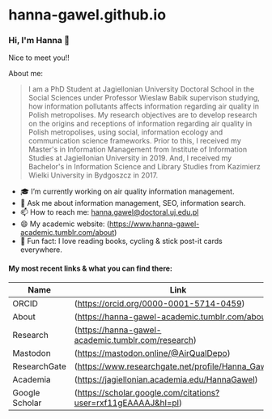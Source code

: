# hanna-gawel.github.io
 

### Hi, I'm Hanna 👋

Nice to meet you!!

About me:
> I am a PhD Student at Jagiellonian University Doctoral School in the Social Sciences 
>under Professor Wieslaw Babik supervison studying, how information 
>pollutants affects information regarding air quality in Polish metropolises.
> My research objectives are to develop research on the origins and receptions 
>of information regarding air quality in Polish metropolises,
>using social, information ecology and communication science frameworks.
> Prior to this, I received my Master's in Information Management 
>from Institute of Information Studies at Jagiellonian University in 2019. 
>And, I received my Bachelor's in Information Science and Library Studies 
>from Kazimierz Wielki University in Bydgoszcz in 2017.


- 🎓  I’m currently working on air quality information management.
- 💬  Ask me about information management, SEO, information search.
- 📫  How to reach me: hanna.gawel@doctoral.uj.edu.pl 
- 😄  My academic website: (https://www.hanna-gawel-academic.tumblr.com/about)
- 🚴  Fun fact: I love reading books, cycling & stick post-it cards everywhere.

#### My most recent links & what you can find there:


| Name | Link |
| ------ | ------ |
| ORCID | (https://orcid.org/0000-0001-5714-0459) |
| About | (https://hanna-gawel-academic.tumblr.com/about) |
| Research | (https://hanna-gawel-academic.tumblr.com/research) |
| Mastodon| (https://mastodon.online/@AirQualDepo) |
| ResearchGate | (https://www.researchgate.net/profile/Hanna_Gawel3) |
| Academia | (https://jagiellonian.academia.edu/HannaGawel) |
| Google Scholar | (https://scholar.google.com/citations?user=rxf11gEAAAAJ&hl=pl) |

